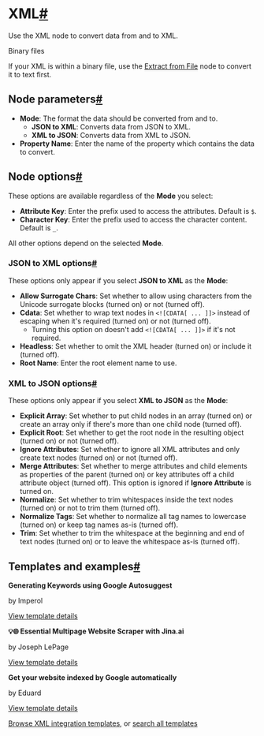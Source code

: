 [](https://github.com/n8n-io/n8n-docs/edit/main/docs/integrations/builtin/core-nodes/n8n-nodes-base.xml.md "Edit this page")

# XML[#](#xml "Permanent link")

Use the XML node to convert data from and to XML.

Binary files

If your XML is within a binary file, use the [Extract from File](../n8n-nodes-base.extractfromfile/) node to convert it to text first.

## Node parameters[#](#node-parameters "Permanent link")

*   **Mode**: The format the data should be converted from and to.
    *   **JSON to XML**: Converts data from JSON to XML.
    *   **XML to JSON**: Converts data from XML to JSON.
*   **Property Name**: Enter the name of the property which contains the data to convert.

## Node options[#](#node-options "Permanent link")

These options are available regardless of the **Mode** you select:

*   **Attribute Key**: Enter the prefix used to access the attributes. Default is `$`.
*   **Character Key**: Enter the prefix used to access the character content. Default is `_`.

All other options depend on the selected **Mode**.

### JSON to XML options[#](#json-to-xml-options "Permanent link")

These options only appear if you select **JSON to XML** as the **Mode**:

*   **Allow Surrogate Chars**: Set whether to allow using characters from the Unicode surrogate blocks (turned on) or not (turned off).
*   **Cdata**: Set whether to wrap text nodes in `<![CDATA[ ... ]]>` instead of escaping when it's required (turned on) or not (turned off).
    *   Turning this option on doesn't add `<![CDATA[ ... ]]>` if it's not required.
*   **Headless**: Set whether to omit the XML header (turned on) or include it (turned off).
*   **Root Name**: Enter the root element name to use.

### XML to JSON options[#](#xml-to-json-options "Permanent link")

These options only appear if you select **XML to JSON** as the **Mode**:

*   **Explicit Array**: Set whether to put child nodes in an array (turned on) or create an array only if there's more than one child node (turned off).
*   **Explicit Root**: Set whether to get the root node in the resulting object (turned on) or not (turned off).
*   **Ignore Attributes**: Set whether to ignore all XML attributes and only create text nodes (turned on) or not (turned off).
*   **Merge Attributes**: Set whether to merge attributes and child elements as properties of the parent (turned on) or key attributes off a child attribute object (turned off). This option is ignored if **Ignore Attribute** is turned on.
*   **Normalize**: Set whether to trim whitespaces inside the text nodes (turned on) or not to trim them (turned off).
*   **Normalize Tags**: Set whether to normalize all tag names to lowercase (turned on) or keep tag names as-is (turned off).
*   **Trim**: Set whether to trim the whitespace at the beginning and end of text nodes (turned on) or to leave the whitespace as-is (turned off).

## Templates and examples[#](#templates-and-examples "Permanent link")

**Generating Keywords using Google Autosuggest**

by Imperol

[View template details](https://n8n.io/workflows/2155-generating-keywords-using-google-autosuggest/)

**💡🌐 Essential Multipage Website Scraper with Jina.ai**

by Joseph LePage

[View template details](https://n8n.io/workflows/2957-essential-multipage-website-scraper-with-jinaai/)

**Get your website indexed by Google automatically**

by Eduard

[View template details](https://n8n.io/workflows/2210-get-your-website-indexed-by-google-automatically/)

[Browse XML integration templates](https://n8n.io/integrations/xml/), or [search all templates](https://n8n.io/workflows/)